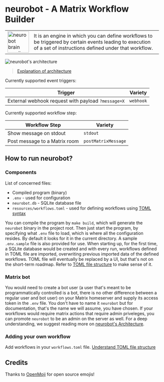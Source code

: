 # neurobot - A Matrix Workflow Builder

| | |
|----|----|
| <img src="https://github.com/Automattic/neurobot/blob/master/resources/icon.svg?raw=true" alt="neurobot brain emoji" width="70" /> | It is an engine in which you can define workflows to be triggered by certain events leading to execution of a set of instructions defined under that workflow. |

![neurobot's architecture](https://github.com/Automattic/neurobot/blob/master/resources/visual.png?raw=true)

> [Explanation of architecture](resources/docs/architecture.md)

Currently supported event triggers:

| Trigger | Variety |
| ------- | ------- |
| External webhook request with payload `?message=X` | `webhook` |

Currently supported workflow step:

| Workflow Step | Variety |
| ------------- | ------- |
| Show message on stdout | `stdout` |
| Post message to a Matrix room | `postMatrixMessage` |

## How to run neurobot?

### Components

List of concerned files:
- Compiled program (binary)
- `.env` - used for configuration
- `neurobot.db` - SQLite database file
- `resources/workflows.toml` - used for defining workflows using [TOML syntax](https://toml.io/en/)

You can compile the program by `make build`, which will generate the `neurobot` binary in the project root. Then just start the program, by specifying what `.env` file to load, which is where all the configuration resides. By default it looks for it in the current directory. A sample `.env.sample` file is also provided for use. When starting up, for the first time, a SQLite database would be created and with every run, workflows defined in TOML file are imported, overwriting previous imported data of the defined workflows. TOML file will eventually be replaced by a UI, but that's not on the short-term roadmap. Refer to [TOML file structure](resources/docs/toml-structure.md) to make sense of it.

### Matrix bot

You would need to create a bot user (a user that's meant to be programmatically controlled is a bot, there is no other difference between a regular user and bot user) on your Matrix homeserver and supply its access token in the `.env` file. You don't have to name it `neurobot` but for documentation, that's the name we will assume, you have chosen. If your workflows would require matrix actions that require admin priveleges, you can promote `neurobot` to be an admin on the server as well. For a deep understanding, we suggest reading more on [neurobot's Architecture](resources/docs/architecture.md).

### Adding your own workflow

Add workflows in your `workflows.toml` file. [Understand TOML file structure](resources/docs/toml-structure.md)

## Credits

Thanks to [OpenMoji](https://openmoji.org) for open source emojis!

